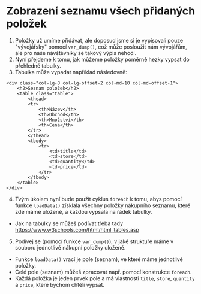 Zobrazení seznamu všech přidaných položek
=========================================

1. Položky už umíme přidávat, ale doposud jsme si je vypisovali pouze "vývojářsky" pomocí `var_dump()`, což může posloužit nám vývojářům, ale pro naše návštěvníky se takový výpis nehodí.
2. Nyní přejdeme k tomu, jak můžeme položky poměrně hezky vypsat do přehledné tabulky.
3. Tabulka může vypadat například následovně:
```
<div class="col-lg-8 col-lg-offset-2 col-md-10 col-md-offset-1">
    <h2>Seznam položek</h2>
    <table class="table">
        <thead>
        <tr>
            <th>Název</th>
            <th>Obchod</th>
            <th>Množství</th>
            <th>Cena</th>
        </tr>
        </thead>
        <tbody>
            <tr>
                <td>title</td>
                <td>store</td>
                <td>quantity</td>
                <td>price</td>
            </tr>
        </tbody>
    </table>
</div>
```
4. Tvým úkolem nyní bude použít cyklus ``foreach`` k tomu, abys pomocí funkce `loadData()` získlala všechny položky nákupního seznamu, které zde máme uložené, a každou vypsala na řádek tabulky.
 - Jak na tabulky se můžeš podívat třeba tady https://www.w3schools.com/html/html_tables.asp
5. Podívej se (pomocí funkce `var_dump()`), v jaké struktuře máme v souboru jednotlivé nákupní položky uložené.
  - Funkce `loadData()` vrací je pole (seznam), ve které máme jednotlivé položky.
  - Celé pole (seznam) můžeš zpracovat např. pomocí konstrukce `foreach`.
  - Každá položka je jeden prvek pole a má vlastnosti `title`, `store`, `quantity` a `price`, které bychom chtěli vypsat.

